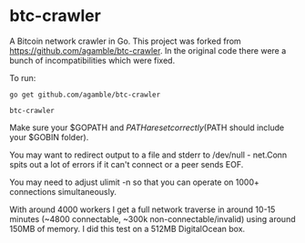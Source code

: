 # btc-crawler
A Bitcoin network crawler in Go. This project was forked from https://github.com/agamble/btc-crawler. In the original code there were a bunch of incompatibilities which were fixed.

To run:

    go get github.com/agamble/btc-crawler
    
    btc-crawler
    
Make sure your $GOPATH and $PATH are set correctly ($PATH should include your $GOBIN folder).

You may want to redirect output to a file and stderr to /dev/null - net.Conn spits out a lot of errors if it can't connect or a peer sends EOF.

You may need to adjust ulimit -n so that you can operate on 1000+ connections simultaneously.

With around 4000 workers I get a full network traverse in around 10-15 minutes (~4800 connectable, ~300k non-connectable/invalid) using around 150MB of memory. I did this test on a 512MB DigitalOcean box.
